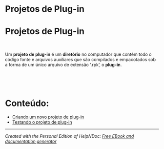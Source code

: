 # Projetos de Plug-in

# Projetos de Plug-in

&nbsp;

Um **projeto de plug-in** é um **diretório** no computador que contém todo o código fonte e arquivos auxiliares que são compilados e empacotados sob a forma de um único arquivo de extensão ‘.rpk’, o **plug-in**.

&nbsp;

&nbsp;

# Conteúdo:

* [Criando um novo projeto de plug-in](<Criandoumnovoprojetodeplugin.md>)
* [Testando o projeto de plug-in](<Testandooprojetodeplugin.md>)

***
_Created with the Personal Edition of HelpNDoc: [Free EBook and documentation generator](<https://www.helpndoc.com>)_
